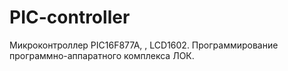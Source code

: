 # PIC-controller
Микроконтроллер PIC16F877A, , LCD1602. Программирование программно-аппаратного комплекса ЛОК.

